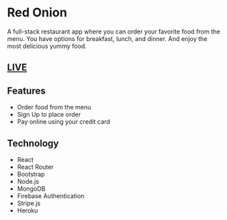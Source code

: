 # Red Onion 
A full-stack restaurant app where you can order your favorite food from the menu. You have options for breakfast, lunch, and dinner.  And enjoy the most delicious yummy food.

## [LIVE](https://hot-onion-restaurant-f.web.app/)

## Features

- Order food from the menu
- Sign Up to place order
- Pay online using your credit card

## Technology

- React
- React Router
- Bootstrap
- Node.js
- MongoDB
- Firebase Authentication
- Stripe.js
- Heroku
